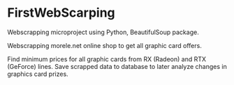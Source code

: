 # FirstWebScarping
Webscrapping microproject using Python, BeautifulSoup package.

Webscrapping morele.net online shop to get all graphic card offers.

Find minimum prices for all graphic cards from RX (Radeon) and RTX (GeForce) lines.
Save scrapped data to database to later analyze changes in graphics card prizes.
